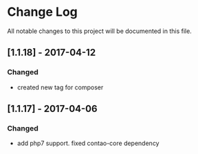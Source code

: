 # Change Log
All notable changes to this project will be documented in this file.

## [1.1.18] - 2017-04-12

### Changed
- created new tag for composer

## [1.1.17] - 2017-04-06

### Changed
- add php7 support. fixed contao-core dependency
